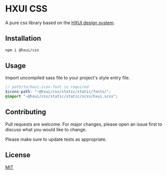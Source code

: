 # HXUI CSS

A pure css library based on the [HXUI design system](https://hxui.io).

## Installation

```bash
npm i @hxui/css
```

## Usage

Import uncompiled sass file to your project's style entry file.

```scss
// path/to/hxui-icon-font is required
$icons-path: "~@hxui/css/static/static/fonts/";
@import "~@hxui/css/static/static/scss/hxui.scss";
```

## Contributing
Pull requests are welcome. For major changes, please open an issue first to discuss what you would like to change.

Please make sure to update tests as appropriate.

## License
[MIT](https://choosealicense.com/licenses/mit/)